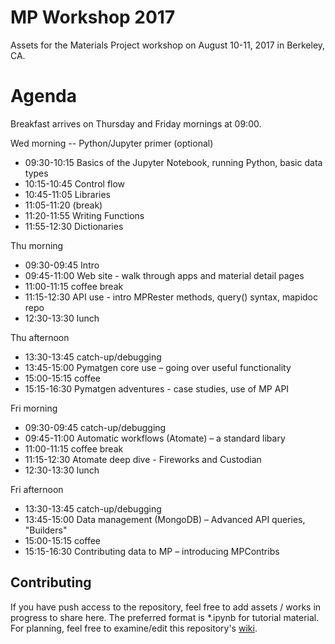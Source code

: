 # MP Workshop 2017
Assets for the Materials Project workshop on August 10-11, 2017 in Berkeley, CA.

# Agenda

Breakfast arrives on Thursday and Friday mornings at 09:00.

Wed morning -- Python/Jupyter primer (optional)
* 09:30-10:15 Basics of the Jupyter Notebook, running Python, basic data types
* 10:15-10:45 Control flow
* 10:45-11:05 Libraries
* 11:05-11:20 (break)
* 11:20-11:55 Writing Functions
* 11:55-12:30 Dictionaries

Thu morning
* 09:30-09:45 Intro
* 09:45-11:00 Web site - walk through apps and material detail pages
* 11:00-11:15 coffee break
* 11:15-12:30 API use - intro MPRester methods, query() syntax, mapidoc repo
* 12:30-13:30 lunch

Thu afternoon
* 13:30-13:45 catch-up/debugging
* 13:45-15:00 Pymatgen core use – going over useful functionality
* 15:00-15:15 coffee
* 15:15-16:30 Pymatgen adventures - case studies, use of MP API

Fri morning
* 09:30-09:45 catch-up/debugging
* 09:45-11:00 Automatic workflows (Atomate) – a standard libary
* 11:00-11:15 coffee break
* 11:15-12:30 Atomate deep dive - Fireworks and Custodian
* 12:30-13:30 lunch

Fri afternoon
* 13:30-13:45 catch-up/debugging
* 13:45-15:00 Data management (MongoDB) – Advanced API queries, "Builders"
* 15:00-15:15 coffee
* 15:15-16:30 Contributing data to MP – introducing MPContribs

## Contributing

If you have push access to the repository, feel free to add assets / works in
progress to share here. The preferred format is *.ipynb for tutorial material.
For planning, feel free to examine/edit this
repository's [wiki](https://github.com/materialsproject/workshop-2017/wiki).
